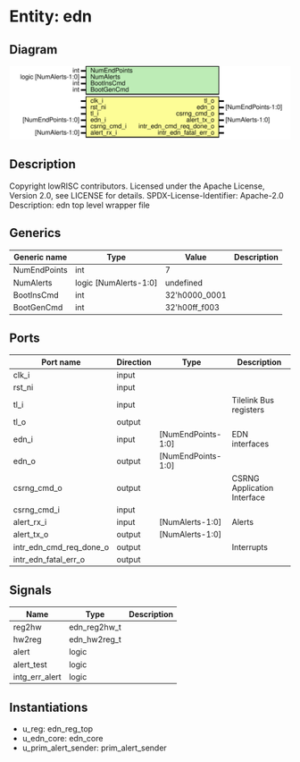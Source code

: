 # Entity: edn
## Diagram
![Diagram](edn.svg "Diagram")
## Description
Copyright lowRISC contributors.
 Licensed under the Apache License, Version 2.0, see LICENSE for details.
 SPDX-License-Identifier: Apache-2.0
 Description: edn top level wrapper file
 
## Generics
| Generic name | Type                  | Value         | Description |
| ------------ | --------------------- | ------------- | ----------- |
| NumEndPoints | int                   | 7             |             |
| NumAlerts    | logic [NumAlerts-1:0] | undefined     |             |
| BootInsCmd   | int                   | 32'h0000_0001 |             |
| BootGenCmd   | int                   | 32'h00ff_f003 |             |
## Ports
| Port name               | Direction | Type               | Description                 |
| ----------------------- | --------- | ------------------ | --------------------------- |
| clk_i                   | input     |                    |                             |
| rst_ni                  | input     |                    |                             |
| tl_i                    | input     |                    | Tilelink Bus registers      |
| tl_o                    | output    |                    |                             |
| edn_i                   | input     | [NumEndPoints-1:0] | EDN interfaces              |
| edn_o                   | output    | [NumEndPoints-1:0] |                             |
| csrng_cmd_o             | output    |                    | CSRNG Application Interface |
| csrng_cmd_i             | input     |                    |                             |
| alert_rx_i              | input     | [NumAlerts-1:0]    | Alerts                      |
| alert_tx_o              | output    | [NumAlerts-1:0]    |                             |
| intr_edn_cmd_req_done_o | output    |                    | Interrupts                  |
| intr_edn_fatal_err_o    | output    |                    |                             |
## Signals
| Name           | Type         | Description |
| -------------- | ------------ | ----------- |
| reg2hw         | edn_reg2hw_t |             |
| hw2reg         | edn_hw2reg_t |             |
| alert          | logic        |             |
| alert_test     | logic        |             |
| intg_err_alert | logic        |             |
## Instantiations
- u_reg: edn_reg_top
- u_edn_core: edn_core
- u_prim_alert_sender: prim_alert_sender
